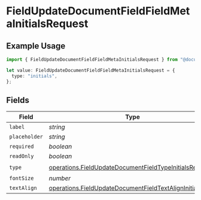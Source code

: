 # FieldUpdateDocumentFieldFieldMetaInitialsRequest

## Example Usage

```typescript
import { FieldUpdateDocumentFieldFieldMetaInitialsRequest } from "@documenso/sdk-typescript/models/operations";

let value: FieldUpdateDocumentFieldFieldMetaInitialsRequest = {
  type: "initials",
};
```

## Fields

| Field                                                                                                                              | Type                                                                                                                               | Required                                                                                                                           | Description                                                                                                                        |
| ---------------------------------------------------------------------------------------------------------------------------------- | ---------------------------------------------------------------------------------------------------------------------------------- | ---------------------------------------------------------------------------------------------------------------------------------- | ---------------------------------------------------------------------------------------------------------------------------------- |
| `label`                                                                                                                            | *string*                                                                                                                           | :heavy_minus_sign:                                                                                                                 | N/A                                                                                                                                |
| `placeholder`                                                                                                                      | *string*                                                                                                                           | :heavy_minus_sign:                                                                                                                 | N/A                                                                                                                                |
| `required`                                                                                                                         | *boolean*                                                                                                                          | :heavy_minus_sign:                                                                                                                 | N/A                                                                                                                                |
| `readOnly`                                                                                                                         | *boolean*                                                                                                                          | :heavy_minus_sign:                                                                                                                 | N/A                                                                                                                                |
| `type`                                                                                                                             | [operations.FieldUpdateDocumentFieldTypeInitialsRequest2](../../models/operations/fieldupdatedocumentfieldtypeinitialsrequest2.md) | :heavy_check_mark:                                                                                                                 | N/A                                                                                                                                |
| `fontSize`                                                                                                                         | *number*                                                                                                                           | :heavy_minus_sign:                                                                                                                 | N/A                                                                                                                                |
| `textAlign`                                                                                                                        | [operations.FieldUpdateDocumentFieldTextAlignInitials](../../models/operations/fieldupdatedocumentfieldtextaligninitials.md)       | :heavy_minus_sign:                                                                                                                 | N/A                                                                                                                                |